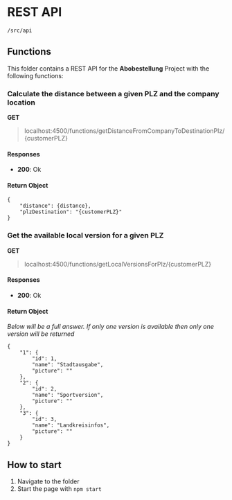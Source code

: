 # REST API

```/src/api```

## Functions

This folder contains a REST API for the **Abobestellung** Project with the following functions:

### Calculate the distance between a given PLZ and the company location

**GET**
> localhost:4500/functions/getDistanceFromCompanyToDestinationPlz/{customerPLZ}

#### Responses
- **200**: Ok

#### Return Object
```
{
    "distance": {distance},
    "plzDestination": "{customerPLZ}"
}
```

### Get the available local version for a given PLZ

**GET**
> localhost:4500/functions/getLocalVersionsForPlz/{customerPLZ}

#### Responses
- **200**: Ok

#### Return Object
*Below will be a full answer. If only one version is available then only one version will be returned*
```
{
    "1": {
        "id": 1,
        "name": "Stadtausgabe",
        "picture": ""
    },
    "2": {
        "id": 2,
        "name": "Sportversion",
        "picture": ""
    },
    "3": {
        "id": 3,
        "name": "Landkreisinfos",
        "picture": ""
    }
}
```

## How to start

1. Navigate to the folder
2. Start the page with `npm start`
